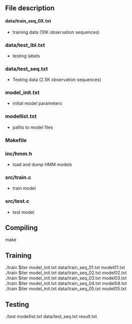 ## File description

#### data/train_seq_0X.txt
- training data (10K observation sequences)
### data/test_lbl.txt
- testing labels
### data/test_seq.txt
- Testing data (2.5K observation sequences)
### model_init.txt
- initial model parameters
### modellist.txt
- paths to model files
### Makefile
### inc/hmm.h
- load and dump HMM models
### src/train.c
- train model
### src/test.c
- test model

## Compiling
make

## Training
./train $iter model_init.txt data/train_seq_01.txt model01.txt  
./train $iter model_init.txt data/train_seq_02.txt model02.txt  
./train $iter model_init.txt data/train_seq_03.txt model03.txt  
./train $iter model_init.txt data/train_seq_04.txt model04.txt  
./train $iter model_init.txt data/train_seq_05.txt model05.txt  

## Testing
./test modellist.txt data/test_seq.txt result.txt
